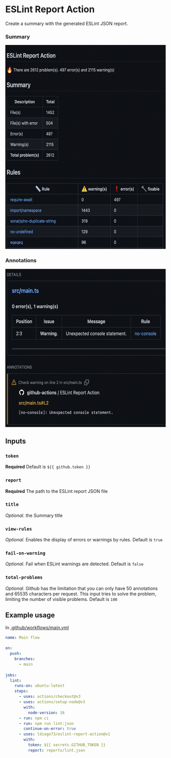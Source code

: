 # ESLint Report Action

Create a summary with the generated ESLint JSON report.

### Summary
<img src="images/report-summary.png" alt="Summary" height="640" width="auto"/>


### Annotations
<img src="images/report-annotations.png" alt="Annotations" height="496" width="auto"/>

## Inputs

### `token`

**Required** Default is `${{ github.token }}`

### `report`

**Required** The path to the ESLint report JSON file

### `title`

_Optional_. the Summary title

### `view-rules`

_Optional_. Enables the display of errors or warnings by rules. Default is `true`

### `fail-on-warning`

_Optional_. Fail when ESLint warnings are detected. Default is `false`

### `total-problems`

_Optional_. Github has the limitation that you can only have 50 annotations and 65535 characters per request. This input tries to solve the problem, limiting the number of visible problems. Default is `100`

## Example usage

In [.github/workflows/main.yml](.github/workflows/main.yml)

```yaml
name: Main flow

on:
  push:
    branches:
      - main

jobs:
  lint:
    runs-on: ubuntu-latest
    steps:
      - uses: actions/checkout@v3
      - uses: actions/setup-node@v3
        with:
          node-version: 16
      - run: npm ci
      - run: npm run lint:json
        continue-on-error: true
      - uses: ldiego73/eslint-report-action@v1
        with:
          token: ${{ secrets.GITHUB_TOKEN }}
          report: reports/lint.json
```
